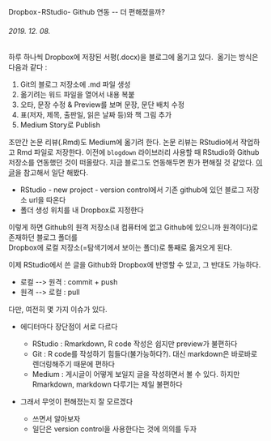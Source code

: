 Dropbox - RStudio- Github 연동  -- 더 편해졌을까?

###### 2019. 12. 08.

하루 하나씩 Dropbox에 저장된 서평(.docx)을 블로그에 옮기고 있다.  
옮기는 방식은 다음과 같다 :  
1. Git의 블로그 저장소에 .md 파일 생성
2. 옮기려는 워드 파일을 열어서 내용 복붙
3. 오타, 문장 수정 & Preview를 보며 문장, 문단 배치 수정
4. 표(저자, 제목, 출판일, 읽은 날짜 등)와 책 그림 추가
5. Medium Story로 Publish

조만간 논문 리뷰(.Rmd)도 Medium에 옮기려 한다. 논문 리뷰는 RStudio에서 작업하고 Rmd 파일로 저장한다. 이전에 `blogdown` 라이브러리 사용할 때 RStudio와 Github 저장소를 연동했던 것이 떠올랐다. 지금 블로그도 연동해두면 뭔가 편해질 것 같았다. [이 글]( https://uang.tistory.com/11)을 참고해서 일단 해봤다.

  - RStudio - new project - version control에서 기존 github에 있던 블로그 저장소 url을 따온다
  - 폴더 생성 위치를 내 Dropbox로 지정한다

이렇게 하면 Github의 원격 저장소(내 컴퓨터에 없고 Github에 있으니까 원격이다)로 존재하던 블로그 폴더를  
Dropbox에 로컬 저장소(=탐색기에서 보이는 폴더)로 통째로 옮겨오게 된다.

이제 RStudio에서 쓴 글을 Github와 Dropbox에 반영할 수 있고, 그 반대도 가능하다. 

  - 로컬 --> 원격 : commit + push
  - 원격 --> 로컬 : pull

다만, 여전히 몇 가지 이슈가 있다.

  - 에디터마다 장단점이 서로 다르다
    - RStudio : Rmarkdown, R code 작성은 쉽지만 preview가 불편하다
    - Git : R code를 작성하기 힘들다(불가능하다?). 대신 markdown은 바로바로 렌더링해주기 때문에 편하다
    - Medium : 게시글이 어떻게 보일지 글을 작성하면서 볼 수 있다. 하지만 Rmarkdown, markdown 다루기는 제일 불편하다
    
  - 그래서 무엇이 편해졌는지 잘 모르겠다
    - 쓰면서 알아보자
    - 일단은 version control을 사용한다는 것에 의의를 두자
